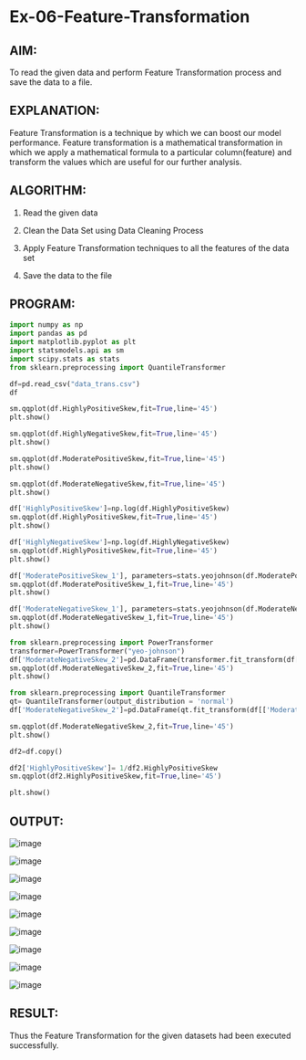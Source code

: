 # Ex-06-Feature-Transformation

## AIM:

To read the given data and perform Feature Transformation process and save the data to a file.

## EXPLANATION:

Feature Transformation is a technique by which we can boost our model performance. Feature transformation is a mathematical transformation in which we apply a mathematical formula to a particular column(feature) and transform the values which are useful for our further analysis.

## ALGORITHM:

1. Read the given data

2. Clean the Data Set using Data Cleaning Process

3. Apply Feature Transformation techniques to all the features of the data set

4. Save the data to the file

## PROGRAM:

```PYTHON
import numpy as np
import pandas as pd
import matplotlib.pyplot as plt
import statsmodels.api as sm
import scipy.stats as stats
from sklearn.preprocessing import QuantileTransformer

df=pd.read_csv("data_trans.csv")
df

sm.qqplot(df.HighlyPositiveSkew,fit=True,line='45')
plt.show()

sm.qqplot(df.HighlyNegativeSkew,fit=True,line='45')
plt.show()

sm.qqplot(df.ModeratePositiveSkew,fit=True,line='45')
plt.show()

sm.qqplot(df.ModerateNegativeSkew,fit=True,line='45')
plt.show()

df['HighlyPositiveSkew']=np.log(df.HighlyPositiveSkew)
sm.qqplot(df.HighlyPositiveSkew,fit=True,line='45')
plt.show()

df['HighlyNegativeSkew']=np.log(df.HighlyNegativeSkew)
sm.qqplot(df.HighlyPositiveSkew,fit=True,line='45')
plt.show()

df['ModeratePositiveSkew_1'], parameters=stats.yeojohnson(df.ModeratePositiveSkew)
sm.qqplot(df.ModeratePositiveSkew_1,fit=True,line='45')
plt.show()

df['ModerateNegativeSkew_1'], parameters=stats.yeojohnson(df.ModerateNegativeSkew)
sm.qqplot(df.ModerateNegativeSkew_1,fit=True,line='45')
plt.show()

from sklearn.preprocessing import PowerTransformer
transformer=PowerTransformer("yeo-johnson")
df['ModerateNegativeSkew_2']=pd.DataFrame(transformer.fit_transform(df[['ModerateNegativeSkew']]))
sm.qqplot(df.ModerateNegativeSkew_2,fit=True,line='45')
plt.show()

from sklearn.preprocessing import QuantileTransformer
qt= QuantileTransformer(output_distribution = 'normal')
df['ModerateNegativeSkew_2']=pd.DataFrame(qt.fit_transform(df[['ModerateNegativeSkew']]))

sm.qqplot(df.ModerateNegativeSkew_2,fit=True,line='45')
plt.show()

df2=df.copy()

df2['HighlyPositiveSkew']= 1/df2.HighlyPositiveSkew
sm.qqplot(df2.HighlyPositiveSkew,fit=True,line='45')

plt.show()
```

## OUTPUT:

![image](https://github.com/Sachin-vlr/Ex-06-Feature-Transformation/assets/113497666/6ca72e01-5447-4ced-b19b-7ee57992ce27)

![image](https://github.com/Sachin-vlr/Ex-06-Feature-Transformation/assets/113497666/c55f97ed-49cf-4f24-8e3b-cf6796d09b01)

![image](https://github.com/Sachin-vlr/Ex-06-Feature-Transformation/assets/113497666/34e5c1cf-92d3-42f1-9f35-c0114652d4a1)

![image](https://github.com/Sachin-vlr/Ex-06-Feature-Transformation/assets/113497666/e079c212-8cd3-46fc-b2ff-9e737a898ae3)

![image](https://github.com/Sachin-vlr/Ex-06-Feature-Transformation/assets/113497666/b4d15240-ba62-48b5-9146-c992f6a1f134)

![image](https://github.com/Sachin-vlr/Ex-06-Feature-Transformation/assets/113497666/2f2f42fd-a1a7-4dbc-8d41-fdb5f1fcb588)

![image](https://github.com/Sachin-vlr/Ex-06-Feature-Transformation/assets/113497666/87b9e316-1e47-4ae6-8a8c-d43b35c6ccad)

![image](https://github.com/Sachin-vlr/Ex-06-Feature-Transformation/assets/113497666/fc53866b-6daf-405a-bed5-15e70081c7da)

![image](https://github.com/Sachin-vlr/Ex-06-Feature-Transformation/assets/113497666/3d5349bf-52b4-4db5-aa2a-4d39d9e1131f)


## RESULT:
Thus the Feature Transformation for the given datasets had been executed successfully.

  

